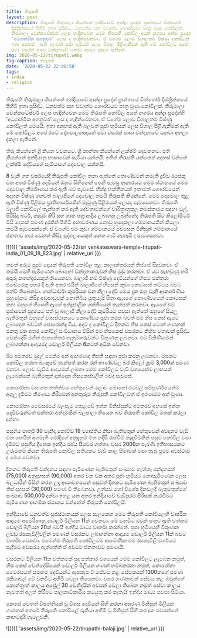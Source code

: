 ```yaml
---
title: තිරුපති
layout: post
description: තිරුපති තිරුමාලා කියන්නේ ඉන්දියාවේ ආන්ද්‍රා ප්‍රදේශ් ප්‍රාන්තයේ චිත්තෝර්
  දිස්ත්‍රික්කයේ පිහිටි ඉතා ප්‍රසිද්ධ, ධනවත්ම සහ වඩාත්ම ගෞරවයට පාත්‍ර වුණු කෝවිලක්.
  තිරුමාලා වෙන්කටේෂ්වර් ලෙස හැඳින්වෙන මෙම තිරුපති කෝවිල අයත් නගරය අන්ද්‍රා ප්‍රදේශ්හි
  'අධ්‍යාත්මික අගනුවර' ලෙස ද හැඳින්වෙනවා. ඒ වගේම ලොව විශාලතම විෂ්ණු කෝවිලත් මෙයයි.
  ඉතා අනුහස්  ඇති බලවත් පූජා භූමියක් ලෙස විශාල පිළිගැනීමක් ඇති මේ කෝවිලට අපේ රටේ දේශපාලනඥයන්
  පවා වසරක් පාසා වන්දනාවේ යනවා අහලා දැකලා ඇතිනේ.
img: 2020-05-22/tirupati.webp
fig-caption: තිරුපති
date: '2020-05-22 22:08:58'
tags:
- india
- religion
---
```


තිරුපති තිරුමාලා කියන්නේ ඉන්දියාවේ ආන්ද්‍රා ප්‍රදේශ් ප්‍රාන්තයේ චිත්තෝර් දිස්ත්‍රික්කයේ පිහිටි ඉතා ප්‍රසිද්ධ, ධනවත්ම සහ වඩාත්ම ගෞරවයට පාත්‍ර වුණු කෝවිලක්. තිරුමාලා වෙන්කටේෂ්වර් ලෙස හැඳින්වෙන මෙම තිරුපති කෝවිල අයත් නගරය අන්ද්‍රා ප්‍රදේශ්හි 'අධ්‍යාත්මික අගනුවර' ලෙස ද හැඳින්වෙනවා. ඒ වගේම ලොව විශාලතම විෂ්ණු කෝවිලත් මෙයයි. ඉතා අනුහස්  ඇති බලවත් පූජා භූමියක් ලෙස විශාල පිළිගැනීමක් ඇති මේ කෝවිලට අපේ රටේ දේශපාලනඥයන් පවා වසරක් පාසා වන්දනාවේ යනවා අහලා දැකලා ඇතිනේ. 

තිරු කියන්නේ ශ්‍රී කියන වචනයට. ශ්‍රී කාන්තා කියන්නේ ලක්ෂ්මි දෙවඟනට. පති කියන්නේ ඉන්දියානු භාෂාවෙන් සැමියා යන්නයි. ඉතින් තිරැපති යන්නෙන් අදහස් වන්නේ ලක්ෂ්මී දේවියගේ සැමියාගේ දෙවොල යන්නයි.

8 වැනි ශත වර්ෂයේදී තිරුපති කෝවිල තනා ඇත්තේ තොණ්ඩමන් නමැති ද්‍රවිඩ රජෙකු වන අතර විෂ්ණු දෙවියන් ඔහුට සිහිනෙන් පෙනී පැවසූ ආකාරයට මෙම ස්ථානයේ මෙම දෙවොල නිර්මාණය කර ඇති බව පැවසේ. හින්දු භක්තිකයන් ඉතාමත් ගෞරවයෙන් අදහන විෂ්ණු හෙවත් බාලාජීගේ දෙවොල තමයි තිරුපති කියන්නේ. මෙම දොවොල තුළ ඇති විෂ්ණු පිළිමය ප්‍රාතිහාර්යයකින් මැවුණු පිළිමයක් ලෙසද පැවසෙනවා. තිරුපති බලාජි කෝවිලේ තැන්පත් කර ඇති දේවතාවන්ගේ චාරිත්‍රානුකූල නමස්කාරය සඳහා මල්, පිරිසිදු බටර්, නැවුම් කිරි සහ ශාක පත්‍ර ආදිය ලබාගනු ලබන්නේද තිරුපති සිට කිලෝමීටර් විසි දෙකක් පමණ දුරකින් පිහිටි අනාවරණය නොවූ හුදෙකලා ගම්මානයකින් කියලා තමයි පැවසෙන්නේ. ඒ වගේම එම කුඩා ගම්මානයේ වෙසෙන මිනිසුන් ගම්මානයේ ජනතාව හැර වෙනත් කිසිදු පුද්ගලයෙකුත් නෙත ගැටී නැතැයි ද පැවසෙනවා.

![]({{ 'assets/img/2020-05-22/sri venkateswara-temple-tirupati-india_01_09_18_823.jpg' | relative_url }})

තවත් අරුම පුදුම දෙයක් තිරුපති කෝවිල තුළ කාලාන්තරයක් තිස්සේ සිදුවනවා. ඒ තමයි මෙහි පැමිණෙන බොහෝ වන්දනාකරුවන් හිස මුඩු කරනවා. ඒ යට සැඟවුණු හරි අපූරු කතන්දරයකුත් තියෙනවා. බාලාජී නම් විෂ්ණු දෙවියන්ගේ හිසට එක්තරා එඬේරෙකු පහර දී ඇති අතර එයින් බාලාජීගේ හිසෙන් කුඩා කොටසක් තට්ටය බවට පත්වී තිබෙනවා. ගාන්ධාර්වා කුමරියක වන නීලා දේවි මෙය දැක ඔහු වැනි ආකර්ශණීය මුහුණුකට කිසිදු අඩුපාඩුවක් නොතිබිය යුතුයැයි සිතා ඇයගේ කොණ්ඩයෙන් කොටසක් කපා ඔහුගේ හිසෙහි ඇගේ ඉන්ද්‍රජාලික ශක්තියෙන් තැන්පත් කරනවා. ඇයගේ එම පූජාවෙන් පුදුමයට පත් වූ බාලාජී නීලා දේවි කුමරියට පවසා ඇත්තේ ඔහුගේ සියලු බැතිමතුන් ඔහුගේ වාසස්ථානයට කොණ්ඩය පූජා කරන බවත් එම හිස කෙස් ඇයට ලබාදෙන බවටත් පොරොන්දු විය. අදට ද කෝවිලට දිනකට හිස කෙස් ටොන් ගණනක් එකතු වන අතර කෝවිල් සංවිධානය විසින් එම හිසකෙස් වසරකට කිහිප වතාවක් ප්‍රසිද්ධ වෙන්දේසි මගින් ජාත්‍යන්තර ගැනුම්කරුවන්ට විකුණනු ලබනවා. එම විකිණීමෙන් ලබාගන්නා ආදායමද ඩොලර් මිලියන 6කටත් අධික වෙනවා.

ඊට අමතරව මුදල් මෙන්ම අන් ආභරණද තිපති සඳහා පූජා කරනු ලබනවා. මසකට කෝවිල හරහා බැංකුවේ තැන්පත් කරන රන් භාණ්ඩවල බර කිලෝ ග්‍රෑම් 3,000ක් පමණ වනවා. ලොව වැඩිම ආදායමක් ලබනා මෙම කෝවිලට වැඩි වශයෙන්ම ලාභයක් ලැබෙන්නේ බැතිමතුන් දන්දෙන හිසකෙස්වලින් බවද පැවසේ.

කොරෝනා වසංගත තත්ත්වය හේතුවෙන් ලොව බොහෝ රටවල් සම්පූර්ණයෙන්ම අගුලු දැමීමට තීරණය කිරීමෙන් අනතුරුම තිරුපති කෝවිලටත් ඒ ඉරණමම අත් වුණා. 

කොරෝනා වෛසරයේ බලපෑම පොළවේ ඉන්න මිනිස්සුන්ට අමතරව අහසේ ඉන්න දෙවිවරුන්ටත් එක්තරා අන්දමකින් බලපාලා තියෙන බව තිරුපති කෝවිල මතක් කරලා දුන්නා. 

පසුගිය මාර්තු 30 වැනිදා කෝවිඩ් 19 ව්‍යාප්තිය නිසා බැතිමතුන් හේතුවෙන් අවදානම වැඩි වන හෙයින් අගමැති මෝදිගේ අනුදැනුම මත හදිසි රැස්වීම් කැඳවීමකින් පසුව කෝවිල වසා දැමීමට පසුගිය දිනෙක ඉන්දීය රජය පියවර ගත්තා. වසර 2000ක පැරණි ඉතිහාසයකට උරුමකම් කියන තිරුපති කෝවිල සතියකට වැඩි කාල සීමාවක් වසා තැබූ ප්‍රථම අවස්ථාව ද මෙය වෙනවා. 

දිනකට තිරුපති වන්දනය සඳහා පැමිණෙන බැතිමතුන් සංඛ්‍යාව හැත්තෑ පන්දහසත් (75,000) අනූදහසත් (90,000) අතර වන වන අතර පූජා භූමියට නොපැමිණෙන ලෙස බලධාරීන් විසින් කරන ලද ආයාචනයෙන් පසුවත් දිනකට පැමිණෙන බැතිමතුන් සංඛ්‍යාව තිස් දහසක් (30,000) පමණ වී තිබෙනවා. උත්සව හෝ විශේෂ දිනවලදී බැතුමතුන්ගේ සංඛ්‍යාව 500,000 දක්වා ඉහළ යන අතර ඉන්දියාවේ වැඩිපුරම පිරිසක් නැරඹීමට පැමිණෙන ආගමික ස්ථානය වන්නේත් තිරුපති කෝවිලයි. 

ඉන්දියාවේ ධනවත්ම පූජස්ථානයක් ලෙස සැලකෙන මෙම තිරුපති කෝවිලෙහි වාර්ෂික ආදායම අමෙරිකානු ඩොලර් මිලියන 11ක් වෙනවා. මේ වනවිට ඔවුන් සතුව ඇති වත්කම ඩොලර් බිලියන 20ක් බවයි ඉන්දීය මාධ්‍ය වාර්තා කරන්නේ. පූජා භූමියෙහි විකුණන ලඩ්ඩු රසකැවිලිවලින් පමණක් වසරකට ලබාගන්නා ආදායම ඩොලර් මිලියන 11ක් බවට වාර්තා වෙනවා. එමෙන්ම තිරුපති කෝවිලටම ආවේණික එම රසකැවිලි වර්ගයට සෑදීමට අවසරය ඇත්තේත් ඒ අවටම ජනතාවට පමණයි.

වසරකට මිලියන 11ක වත්කමක් පුද සත්කාර වශයෙන් මෙම කෝවිලට ලැබෙන නමුත්, හිස කෙස් වෙන්දේසියෙන් ඩොලර් මිලියන ගණන් හම්බකරනා නමුත්, කොරෝනා වෛරසයත් සමඟම දෙවියන්ට ඇපකැප වී සේවය කළ සේවකයන් 1300කගේ පමණ රකියාවල් මේ වනවිට අහිමි වෙලා තියෙනවා. වසර ගණනාවක් සේවය කළ ඔවුන්ගේ කොන්ත්‍රාත් කාලය අප්‍රේල් 30 වෙනිදායින් අවසන් වෙලා තිබෙන නමුත් සේවා කාලය නැවතත් අලුත් කිරීමට පාලනාධිකාරිය කටයුතු කර නැතැයි ඉන්දීය මාධ්‍ය පවසා සිටියා.

කෙසේ වෙතත් විපත්තියක් වූ විගස දෙවියන් සිහි කරනා අසරණ මිනිසුන් මිලියන ගණනක් අතරේ තිරුපති කෝවිලේ රුකියා අහිමි වූ මිනිසුන් සිහි කර දුක පවසන්නේ කාහටදැයි ගැටලුවකි.

![]({{ 'assets/img/2020-05-22/tirupathi-balaji.jpg' | relative_url }})

